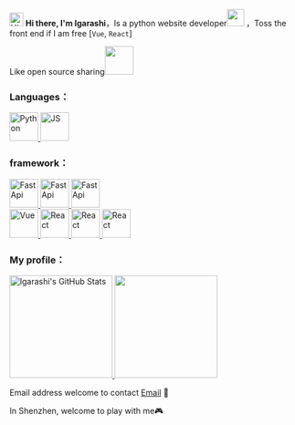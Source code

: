 <img src='https://qpluspicture.oss-cn-beijing.aliyuncs.com/6LjjQA/Hi.gif' alt='Hi' width="24"/> **Hi there, I'm Igarashi**，Is a python website developer<img src="https://media.giphy.com/media/WUlplcMpOCEmTGBtBW/giphy.gif" width="30"> ，Toss the front end if I am free [`Vue`, `React`]

Like open source sharing<img src="https://media.giphy.com/media/mGcNjsfWAjY5AEZNw6/giphy.gif" width="50">
<!--
**IgarashiToure/IgarashiToure** is a ✨ _special_ ✨ repository because its `README.md` (this file) appears on your GitHub profile.

Here are some ideas to get you started:

- 🔭 I’m currently working on ...
- 🌱 I’m currently learning ...
- 👯 I’m looking to collaborate on ...
- 🤔 I’m looking for help with ...
- 💬 Ask me about ...
- 📫 How to reach me: ...
- 😄 Pronouns: ...
- ⚡ Fun fact: ...
-->
### Languages：

<a href="https://www.python.org/">
  <img src="https://raw.githubusercontent.com/IgarashiToure/HuanPlan/master/note/public/img/python.png" alt="Python" height="50"/>
</a>
<a href="https://www.javascript.com/">
  <img src="https://raw.githubusercontent.com/IgarashiToure/HuanPlan/master/note/public/img/js.png" alt="JS" height="50"/>
</a>

### framework：

<a href="https://www.djangoproject.com/">
  <img src="https://raw.githubusercontent.com/Igarashi-Chiduru/HuanPlan/master/note/public/img/django.png" alt="FastApi" height="50"/>
</a>
<a href="https://www.tornadoweb.org/">
  <img src="https://raw.githubusercontent.com/Igarashi-Chiduru/HuanPlan/master/note/public/img/tornado.png" alt="FastApi" height="50"/>
</a>
<a href="https://fastapi.tiangolo.com/">
  <img src="https://raw.githubusercontent.com/Igarashi-Chiduru/HuanPlan/master/note/public/img/fastapi.png" alt="FastApi" height="50"/>
</a>
<br/>

<a href="https://v3.cn.vuejs.org/">
  <img src="https://raw.githubusercontent.com/Igarashi-Chiduru/HuanPlan/master/note/public/img/vue.png" alt="Vue" height="50"/>
</a>
<a href="https://quasar.dev/">
  <img src="https://raw.githubusercontent.com/Igarashi-Chiduru/HuanPlan/master/note/public/img/quasar.png" alt="React" height="50"/>
</a>
<a href="https://facebook.github.io/react/">
  <img src="https://raw.githubusercontent.com/Igarashi-Chiduru/HuanPlan/master/note/public/img/react.png" alt="React" height="50"/>
</a>
<a href="https://umijs.org/">
  <img src="https://raw.githubusercontent.com/Igarashi-Chiduru/HuanPlan/master/note/public/img/umi.png" alt="React" height="50"/>
</a>

### My profile：

<a href="https://github.com/IgarashiToure">
  <img height="180em" src="https://bad-apple-github-readme.vercel.app/api?show_bg=1&username=Igarashi-Chiduru&show_icons=true" alt="Igarashi's GitHub Stats" />
  <img height="180em" src="https://github-readme-stats.vercel.app/api/top-langs/?username=Igarashi-Chiduru&hide=html&theme=radical&layout=compact" />
</a>

Email address welcome to contact [Email](2545369032@qq.com) 💌

In Shenzhen, welcome to play with me:video_game:

